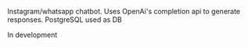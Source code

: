 Instagram/whatsapp chatbot. Uses OpenAi's completion api to generate responses. PostgreSQL used as DB

In development
